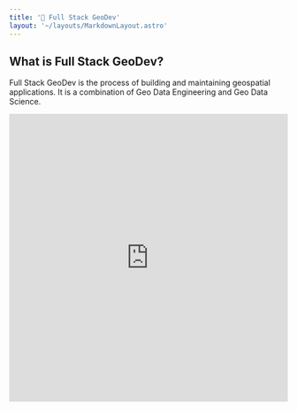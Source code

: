 ```yaml
---
title: '🥞 Full Stack GeoDev'
layout: '~/layouts/MarkdownLayout.astro'
---
```


## What is Full Stack GeoDev?

Full Stack GeoDev is the process of building and maintaining geospatial applications. It is a combination of Geo Data Engineering and Geo Data Science.

<iframe width="100%" height="520" frameborder="0" src="https://louse.geodb.host/user/service/builder/89b8e819-4a72-43fd-90dd-cee64f0ba11f/embed" allowfullscreen webkitallowfullscreen mozallowfullscreen oallowfullscreen msallowfullscreen></iframe>
